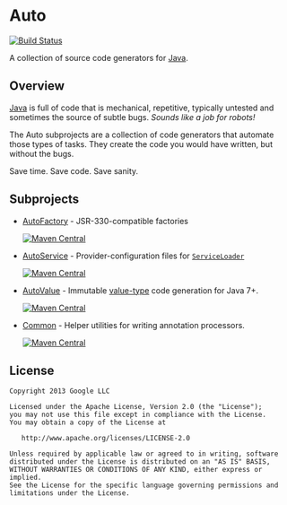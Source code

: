 # Auto

[![Build Status](https://github.com/google/auto/actions/workflows/ci.yml/badge.svg)](https://github.com/google/auto/actions/workflows/ci.yml)

A collection of source code generators for [Java][java].

## Overview

[Java][java] is full of code that is mechanical, repetitive, typically untested
and sometimes the source of subtle bugs. _Sounds like a job for robots!_

The Auto subprojects are a collection of code generators that automate those
types of tasks. They create the code you would have written, but without
the bugs.

Save time.  Save code.  Save sanity.

## Subprojects

  * [AutoFactory] - JSR-330-compatible factories

    [![Maven Central](https://img.shields.io/maven-central/v/com.google.auto.factory/auto-factory.svg)](https://mvnrepository.com/artifact/com.google.auto.factory/auto-factory)

  * [AutoService] - Provider-configuration files for [`ServiceLoader`]

    [![Maven Central](https://img.shields.io/maven-central/v/com.google.auto.service/auto-service.svg)](https://mvnrepository.com/artifact/com.google.auto.service/auto-service)

  * [AutoValue] - Immutable [value-type] code generation for Java 7+.

    [![Maven Central](https://img.shields.io/maven-central/v/com.google.auto.value/auto-value.svg)](https://mvnrepository.com/artifact/com.google.auto.value/auto-value)

  * [Common] - Helper utilities for writing annotation processors.

    [![Maven Central](https://img.shields.io/maven-central/v/com.google.auto/auto-common.svg)](https://mvnrepository.com/artifact/com.google.auto/auto-common)

## License

    Copyright 2013 Google LLC

    Licensed under the Apache License, Version 2.0 (the "License");
    you may not use this file except in compliance with the License.
    You may obtain a copy of the License at

       http://www.apache.org/licenses/LICENSE-2.0

    Unless required by applicable law or agreed to in writing, software
    distributed under the License is distributed on an "AS IS" BASIS,
    WITHOUT WARRANTIES OR CONDITIONS OF ANY KIND, either express or implied.
    See the License for the specific language governing permissions and
    limitations under the License.

[AutoFactory]: https://github.com/google/auto/tree/main/factory
[AutoService]: https://github.com/google/auto/tree/main/service
[AutoValue]: https://github.com/google/auto/tree/main/value
[Common]: https://github.com/google/auto/tree/main/common

[java]: https://en.wikipedia.org/wiki/Java_(programming_language)
[value-type]: http://en.wikipedia.org/wiki/Value_object
[`ServiceLoader`]: http://docs.oracle.com/javase/7/docs/api/java/util/ServiceLoader.html
